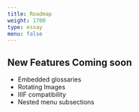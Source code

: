 ```yaml
---
title: Roadmap
weight: 1700
type: essay
menu: false
---
```


## New Features Coming soon

- Embedded glossaries
- Rotating Images
- IIIF compatibility
- Nested menu subsections 

